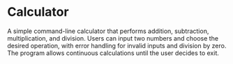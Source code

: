 # Calculator
 A simple command-line calculator that performs addition, subtraction, multiplication, and division. Users can input two numbers and choose the desired operation, with error handling for invalid inputs and division by zero. The program allows continuous calculations until the user decides to exit.
